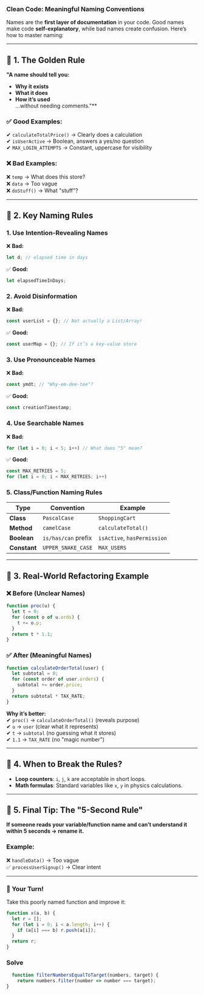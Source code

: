 ### **Clean Code: Meaningful Naming Conventions**  

Names are the **first layer of documentation** in your code. Good names make code **self-explanatory**, while bad names create confusion. Here’s how to master naming:

---

## **📛 1. The Golden Rule**  
**"A name should tell you:**  
- **Why it exists**  
- **What it does**  
- **How it’s used**  
...without needing comments."**  

### **✅ Good Examples:**  
✔ `calculateTotalPrice()` → Clearly does a calculation  
✔ `isUserActive` → Boolean, answers a yes/no question  
✔ `MAX_LOGIN_ATTEMPTS` → Constant, uppercase for visibility  

### **❌ Bad Examples:**  
❌ `temp` → What does this store?  
❌ `data` → Too vague  
❌ `doStuff()` → What "stuff"?  

---

## **📛 2. Key Naming Rules**  

### **1. Use Intention-Revealing Names**  
❌ **Bad:**  
```javascript
let d; // elapsed time in days  
```  
✅ **Good:**  
```javascript
let elapsedTimeInDays;  
```  

### **2. Avoid Disinformation**  
❌ **Bad:**  
```javascript
const userList = {}; // Not actually a List/Array!  
```  
✅ **Good:**  
```javascript
const userMap = {}; // If it’s a key-value store  
```  

### **3. Use Pronounceable Names**  
❌ **Bad:**  
```javascript
const ymdt; // "Why-em-dee-tee"?  
```  
✅ **Good:**  
```javascript
const creationTimestamp;  
```  

### **4. Use Searchable Names**  
❌ **Bad:**  
```javascript
for (let i = 0; i < 5; i++) // What does "5" mean?  
```  
✅ **Good:**  
```javascript
const MAX_RETRIES = 5;  
for (let i = 0; i < MAX_RETRIES; i++)  
```  

### **5. Class/Function Naming Rules**  
| Type       | Convention          | Example               |
|------------|--------------------|-----------------------|
| **Class**  | `PascalCase`       | `ShoppingCart`        |
| **Method** | `camelCase`        | `calculateTotal()`    |
| **Boolean**| `is/has/can` prefix| `isActive`, `hasPermission` |
| **Constant**| `UPPER_SNAKE_CASE`| `MAX_USERS`          |

---

## **📛 3. Real-World Refactoring Example**  

### **❌ Before (Unclear Names)**  
```javascript
function proc(u) {
  let t = 0;
  for (const o of u.ords) {
    t += o.p;
  }
  return t * 1.1;
}
```  

### **✅ After (Meaningful Names)**  
```javascript
function calculateOrderTotal(user) {
  let subtotal = 0;
  for (const order of user.orders) {
    subtotal += order.price;
  }
  return subtotal * TAX_RATE;
}
```  

**Why it’s better:**  
✔ `proc()` → `calculateOrderTotal()` (reveals purpose)  
✔ `u` → `user` (clear what it represents)  
✔ `t` → `subtotal` (no guessing what it stores)  
✔ `1.1` → `TAX_RATE` (no "magic number")  

---

## **📛 4. When to Break the Rules?**  
- **Loop counters**: `i`, `j`, `k` are acceptable in short loops.  
- **Math formulas**: Standard variables like `x`, `y` in physics calculations.  

---

## **📛 5. Final Tip: The "5-Second Rule"**  
**If someone reads your variable/function name and can’t understand it within 5 seconds → rename it.**  

### **Example:**  
❌ `handleData()` → Too vague  
✅ `processUserSignup()` → Clear intent  

---

### **🚀 Your Turn!**  
Take this poorly named function and improve it:  
```javascript
function x(a, b) {
  let r = [];
  for (let i = 0; i < a.length; i++) {
    if (a[i] === b) r.push(a[i]);
  }
  return r;
}
```  

### Solve 
```javascript 
  function filterNumbersEqualToTarget(numbers, target) {
    return numbers.filter(number => number === target);
}
```
